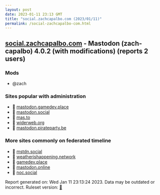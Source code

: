```yaml
---
layout: post
date: 2023-01-11 23:13 GMT
title: "social.zachcapalbo.com (2023/01/11)"
permalink: /social-zachcapalbo-com.html
---
```



## [social.zachcapalbo.com](https://social.zachcapalbo.com) - Mastodon (zach-capalbo) 4.0.2 (with modifications) (reports 2 users)

### Mods
 * @zach

### Sites popular with administration

* 🐘 [mastodon.gamedev.place](/mastodon-gamedev-place.html)
* 🐘 [mastodon.social](/mastodon-social.html)
* 🐘 [mas.to](/mas-to.html)
* 🐘 [widerweb.org](/widerweb-org.html)
* 🐘 [mastodon.pirateparty.be](/mastodon-pirateparty-be.html)

### More sites commonly on federated timeline

* 🐘 [mstdn.social](/mstdn-social.html)
* 🐘 [weatherishappening.network](/weatherishappening-network.html)
* 🐘 [gamedev.place](/gamedev-place.html)
* 🐘 [mastodon.online](/mastodon-online.html)
* 🐘 [noc.social](/noc-social.html)

Report generated on: Wed Jan 11 23:13:24 2023. Data may be outdated or incorrect.
Ruleset version: [🧁](/version-cupcake)
